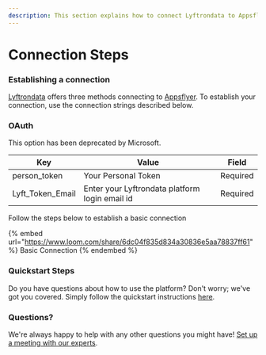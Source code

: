 ```yaml
---
description: This section explains how to connect Lyftrondata to Appsflyer.
---
```


# Connection Steps

### Establishing a connection

[Lyftrondata](https://www.lyftrondata.com) offers three methods connecting to [Appsflyer](https://www.lyftrondata.com/integration/marketing-analytics/appsflyer/). To establish your connection, use the connection strings described below.

### OAuth

This option has been deprecated by Microsoft.

| Key                | Value                                          | Field    |
| ------------------ | ---------------------------------------------- | -------- |
| person\_token      | Your Personal Token                            | Required |
| Lyft\_Token\_Email | Enter your Lyftrondata platform login email id | Required |

Follow the steps below to establish a basic connection

{% embed url="https://www.loom.com/share/6dc04f835d834a30836e5aa78837ff61" %}
Basic Connection
{% endembed %}

### Quickstart Steps

Do you have questions about how to use the platform? Don't worry; we've got you covered. Simply follow the quickstart instructions [here](../../../quickstart-steps.md).

### Questions? <a href="#questions" id="questions"></a>

We're always happy to help with any other questions you might have! [Set up a meeting with our experts](https://www.lyftrondata.com/book-a-meeting/).
